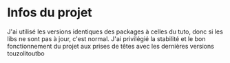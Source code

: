 # Infos du projet

J'ai utilisé les versions identiques des packages à celles du tuto, donc si les libs ne sont pas à jour, c'est normal. J'ai privilégié la stabilité et le bon fonctionnement du projet aux prises de têtes avec les dernières versions touzolitoutbo
